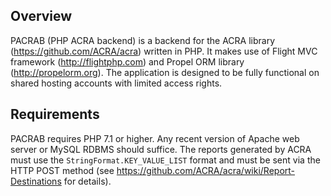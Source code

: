 ## Overview

PACRAB (PHP ACRA backend) is a backend for the ACRA library (https://github.com/ACRA/acra) written in PHP. It makes use of Flight MVC framework (http://flightphp.com) and Propel ORM library (http://propelorm.org). The application is designed to be fully functional on shared hosting accounts with limited access rights.

## Requirements

PACRAB requires PHP 7.1 or higher. Any recent version of Apache web server or MySQL RDBMS should suffice. The reports generated by ACRA must use the `StringFormat.KEY_VALUE_LIST` format and must be sent via the HTTP POST method (see https://github.com/ACRA/acra/wiki/Report-Destinations for details).
